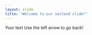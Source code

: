 ```yaml
---
layout: slide
title: "Welcome to our seclond slide!"
---
```

Your text
Use the left arrow to go back!

